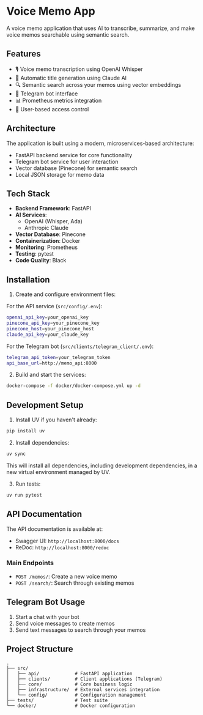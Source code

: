 # Voice Memo App

A voice memo application that uses AI to transcribe, summarize, and make voice memos searchable using semantic search.

## Features

- 🎙️ Voice memo transcription using OpenAI Whisper
- 🤖 Automatic title generation using Claude AI
- 🔍 Semantic search across your memos using vector embeddings
- 📱 Telegram bot interface
- 📊 Prometheus metrics integration
- 🔐 User-based access control

## Architecture

The application is built using a modern, microservices-based architecture:

- FastAPI backend service for core functionality
- Telegram bot service for user interaction
- Vector database (Pinecone) for semantic search
- Local JSON storage for memo data

## Tech Stack

- **Backend Framework**: FastAPI
- **AI Services**: 
  - OpenAI (Whisper, Ada)
  - Anthropic Claude
- **Vector Database**: Pinecone
- **Containerization**: Docker
- **Monitoring**: Prometheus
- **Testing**: pytest
- **Code Quality**: Black

## Installation

1. Create and configure environment files:

For the API service (`src/config/.env`):
```bash
openai_api_key=your_openai_key
pinecone_api_key=your_pinecone_key
pinecone_host=your_pinecone_host
claude_api_key=your_claude_key
```

For the Telegram bot (`src/clients/telegram_client/.env`):
```bash
telegram_api_token=your_telegram_token
api_base_url=http://memo_api:8000
```

2. Build and start the services:
```bash
docker-compose -f docker/docker-compose.yml up -d
```

## Development Setup

1. Install UV if you haven't already:
```bash
pip install uv
```

2. Install dependencies:
```bash
uv sync
```

This will install all dependencies, including development dependencies, in a new virtual environment managed by UV.

3. Run tests:
```bash
uv run pytest
```

## API Documentation

The API documentation is available at:
- Swagger UI: `http://localhost:8000/docs`
- ReDoc: `http://localhost:8000/redoc`

### Main Endpoints

- `POST /memos/`: Create a new voice memo
- `POST /search/`: Search through existing memos

## Telegram Bot Usage

1. Start a chat with your bot
2. Send voice messages to create memos
3. Send text messages to search through your memos

## Project Structure

```
.
├── src/
│   ├── api/             # FastAPI application
│   ├── clients/         # Client applications (Telegram)
│   ├── core/            # Core business logic
│   ├── infrastructure/  # External services integration
│   └── config/          # Configuration management
├── tests/               # Test suite
└── docker/              # Docker configuration
```


